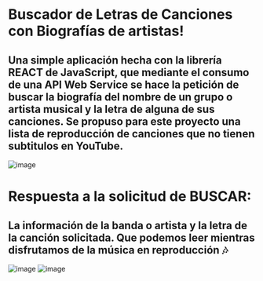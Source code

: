 # Buscador de Letras de Canciones con Biografías de artistas!
## Una simple aplicación hecha con la librería REACT de JavaScript, que mediante el consumo de una API Web Service se hace la petición de buscar la biografía del nombre de un grupo o artista musical y la letra de alguna de sus canciones. Se propuso para este proyecto una lista de reproducción de canciones que no tienen subtitulos en YouTube.  

![image](https://user-images.githubusercontent.com/53632260/176991313-c6f5873f-c882-4b65-9155-ba6c56bd00e0.png)

# Respuesta a la solicitud de BUSCAR:
## La información de la banda o artista y la letra de la canción solicitada. Que podemos leer mientras disfrutamos de la música en reproducción :notes:

![image](https://user-images.githubusercontent.com/53632260/176991636-0bd93e2b-4fca-44f7-9e78-2397795e6d58.png)
![image](https://user-images.githubusercontent.com/53632260/176991735-11dade4b-da80-4ffd-9a68-2a91544bbcfc.png)


